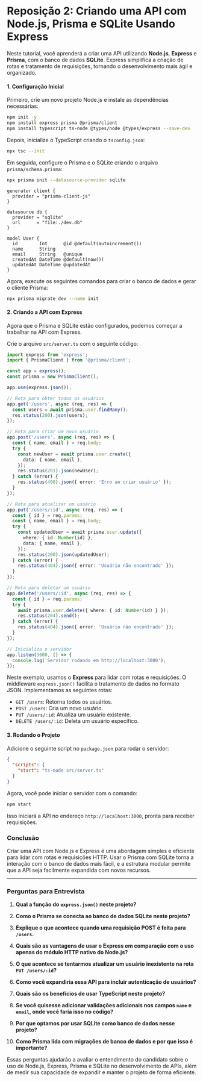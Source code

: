# Reposição 2: Criando uma API com Node.js, Prisma e SQLite Usando Express

Neste tutorial, você aprenderá a criar uma API utilizando **Node.js**, **Express** e **Prisma**, com o banco de dados **SQLite**. Express simplifica a criação de rotas e tratamento de requisições, tornando o desenvolvimento mais ágil e organizado.

#### 1. Configuração Inicial

Primeiro, crie um novo projeto Node.js e instale as dependências necessárias:

```bash
npm init -y
npm install express prisma @prisma/client
npm install typescript ts-node @types/node @types/express --save-dev
```

Depois, inicialize o TypeScript criando o `tsconfig.json`:

```bash
npx tsc --init
```

Em seguida, configure o Prisma e o SQLite criando o arquivo `prisma/schema.prisma`:
```bash
npx prisma init --datasource-provider sqlite
```

```prisma
generator client {
  provider = "prisma-client-js"
}

datasource db {
  provider = "sqlite"
  url      = "file:./dev.db"
}

model User {
  id        Int      @id @default(autoincrement())
  name      String
  email     String   @unique
  createdAt DateTime @default(now())
  updatedAt DateTime @updatedAt
}
```

Agora, execute os seguintes comandos para criar o banco de dados e gerar o cliente Prisma:

```bash
npx prisma migrate dev --name init
```

#### 2. Criando a API com Express

Agora que o Prisma e SQLite estão configurados, podemos começar a trabalhar na API com Express.

Crie o arquivo `src/server.ts` com o seguinte código:

```ts
import express from 'express';
import { PrismaClient } from '@prisma/client';

const app = express();
const prisma = new PrismaClient();

app.use(express.json());

// Rota para obter todos os usuários
app.get('/users', async (req, res) => {
  const users = await prisma.user.findMany();
  res.status(200).json(users);
});

// Rota para criar um novo usuário
app.post('/users', async (req, res) => {
  const { name, email } = req.body;
  try {
    const newUser = await prisma.user.create({
      data: { name, email },
    });
    res.status(201).json(newUser);
  } catch (error) {
    res.status(400).json({ error: 'Erro ao criar usuário' });
  }
});

// Rota para atualizar um usuário
app.put('/users/:id', async (req, res) => {
  const { id } = req.params;
  const { name, email } = req.body;
  try {
    const updatedUser = await prisma.user.update({
      where: { id: Number(id) },
      data: { name, email },
    });
    res.status(200).json(updatedUser);
  } catch (error) {
    res.status(404).json({ error: 'Usuário não encontrado' });
  }
});

// Rota para deletar um usuário
app.delete('/users/:id', async (req, res) => {
  const { id } = req.params;
  try {
    await prisma.user.delete({ where: { id: Number(id) } });
    res.status(204).send();
  } catch (error) {
    res.status(404).json({ error: 'Usuário não encontrado' });
  }
});

// Inicializa o servidor
app.listen(3000, () => {
  console.log('Servidor rodando em http://localhost:3000');
});
```

Neste exemplo, usamos o **Express** para lidar com rotas e requisições. O middleware `express.json()` facilita o tratamento de dados no formato JSON. Implementamos as seguintes rotas:
- `GET /users`: Retorna todos os usuários.
- `POST /users`: Cria um novo usuário.
- `PUT /users/:id`: Atualiza um usuário existente.
- `DELETE /users/:id`: Deleta um usuário específico.

#### 3. Rodando o Projeto

Adicione o seguinte script no `package.json` para rodar o servidor:

```json
{
  "scripts": {
    "start": "ts-node src/server.ts"
  }
}
```

Agora, você pode iniciar o servidor com o comando:

```bash
npm start
```

Isso iniciará a API no endereço `http://localhost:3000`, pronta para receber requisições.

### Conclusão

Criar uma API com Node.js e Express é uma abordagem simples e eficiente para lidar com rotas e requisições HTTP. Usar o Prisma com SQLite torna a interação com o banco de dados mais fácil, e a estrutura modular permite que a API seja facilmente expandida com novos recursos.

---

### Perguntas para Entrevista

1. **Qual a função do `express.json()` neste projeto?**  

2. **Como o Prisma se conecta ao banco de dados SQLite neste projeto?**  

3. **Explique o que acontece quando uma requisição POST é feita para `/users`.**  

4. **Quais são as vantagens de usar o Express em comparação com o uso apenas do módulo HTTP nativo do Node.js?**  

5. **O que acontece se tentarmos atualizar um usuário inexistente na rota `PUT /users/:id`?**  

6. **Como você expandiria essa API para incluir autenticação de usuários?**  

7. **Quais são os benefícios de usar TypeScript neste projeto?**  

8. **Se você quisesse adicionar validações adicionais nos campos `name` e `email`, onde você faria isso no código?**  

9. **Por que optamos por usar SQLite como banco de dados nesse projeto?**  

10. **Como Prisma lida com migrações de banco de dados e por que isso é importante?**  

Essas perguntas ajudarão a avaliar o entendimento do candidato sobre o uso de Node.js, Express, Prisma e SQLite no desenvolvimento de APIs, além de medir sua capacidade de expandir e manter o projeto de forma eficiente.
